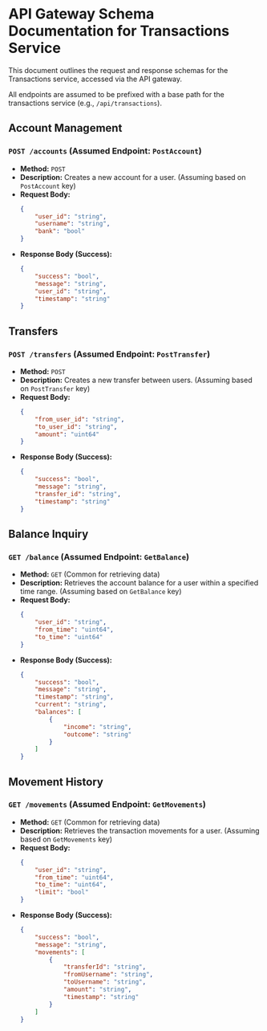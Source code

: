 # API Gateway Schema Documentation for Transactions Service

This document outlines the request and response schemas for the Transactions service, accessed via the API gateway.

All endpoints are assumed to be prefixed with a base path for the transactions service (e.g., `/api/transactions`).

## Account Management

### `POST /accounts` (Assumed Endpoint: `PostAccount`)

*   **Method:** `POST`
*   **Description:** Creates a new account for a user. (Assuming based on `PostAccount` key)
*   **Request Body:**
    ```json
    {
        "user_id": "string", 
        "username": "string", 
        "bank": "bool"
    }
    ```
*   **Response Body (Success):**
    ```json
    {
        "success": "bool",
        "message": "string",
        "user_id": "string", 
        "timestamp": "string"
    }
    ```

## Transfers

### `POST /transfers` (Assumed Endpoint: `PostTransfer`)

*   **Method:** `POST`
*   **Description:** Creates a new transfer between users. (Assuming based on `PostTransfer` key)
*   **Request Body:**
    ```json
    {
        "from_user_id": "string", 
        "to_user_id": "string", 
        "amount": "uint64"
    }
    ```
*   **Response Body (Success):**
    ```json
    {
        "success": "bool",
        "message": "string",
        "transfer_id": "string", 
        "timestamp": "string"
    }
    ```

## Balance Inquiry

### `GET /balance` (Assumed Endpoint: `GetBalance`) 

*   **Method:** `GET` (Common for retrieving data)
*   **Description:** Retrieves the account balance for a user within a specified time range. (Assuming based on `GetBalance` key)
*   **Request Body:**
    ```json
    {
        "user_id": "string",
        "from_time": "uint64", 
        "to_time": "uint64"
    }
    ```
*   **Response Body (Success):**
    ```json
    {
        "success": "bool",
        "message": "string",
        "timestamp": "string",
        "current": "string",
        "balances": [
            {
                "income": "string",
                "outcome": "string"
            }
        ]
    }
    ```

## Movement History

### `GET /movements` (Assumed Endpoint: `GetMovements`)

*   **Method:** `GET` (Common for retrieving data)
*   **Description:** Retrieves the transaction movements for a user. (Assuming based on `GetMovements` key)
*   **Request Body:**
    ```json
    {
        "user_id": "string",
        "from_time": "uint64",
        "to_time": "uint64",
        "limit": "bool"
    }
    ```
*   **Response Body (Success):**
    ```json
    {
        "success": "bool",
        "message": "string",
        "movements": [
            {
                "transferId": "string",
                "fromUsername": "string",
                "toUsername": "string",
                "amount": "string",
                "timestamp": "string"
            }
        ]
    }
    ```